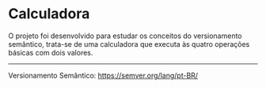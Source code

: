 # Calculadora

O projeto foi desenvolvido para estudar os conceitos do versionamento semântico, trata-se de uma calculadora que executa às quatro operações básicas com dois valores.

---

Versionamento Semântico: https://semver.org/lang/pt-BR/
